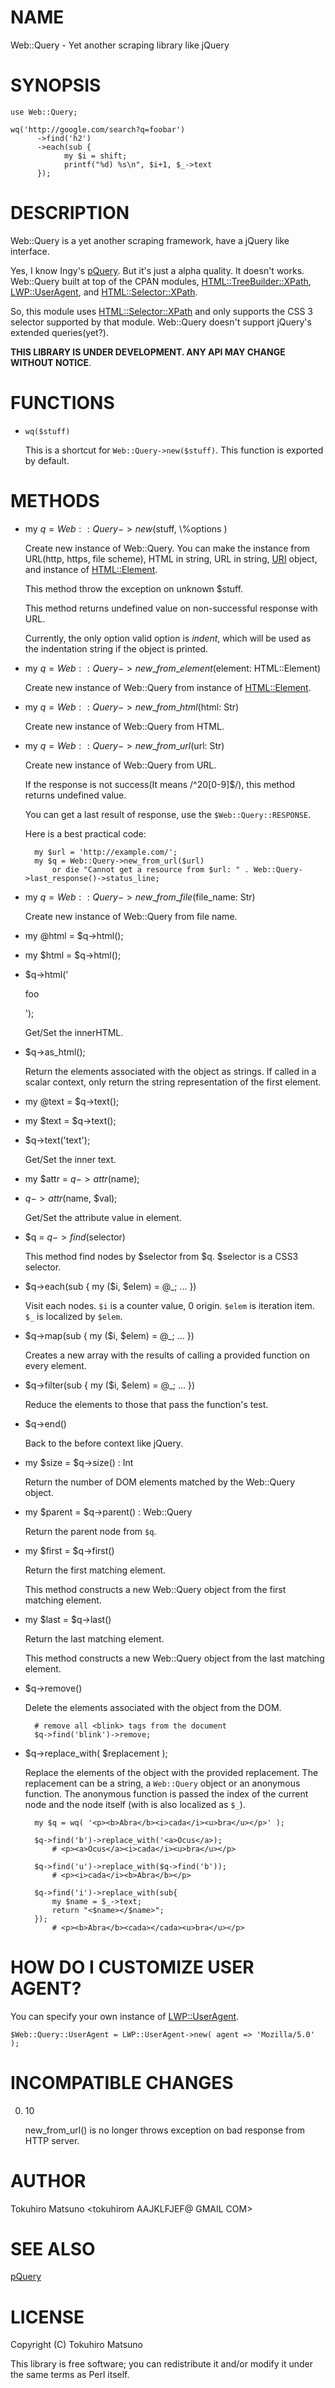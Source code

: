# NAME

Web::Query - Yet another scraping library like jQuery

# SYNOPSIS

    use Web::Query;

    wq('http://google.com/search?q=foobar')
          ->find('h2')
          ->each(sub {
                my $i = shift;
                printf("%d) %s\n", $i+1, $_->text
          });

# DESCRIPTION

Web::Query is a yet another scraping framework, have a jQuery like interface.

Yes, I know Ingy's [pQuery](http://search.cpan.org/perldoc?pQuery). But it's just a alpha quality. It doesn't works.
Web::Query built at top of the CPAN modules, [HTML::TreeBuilder::XPath](http://search.cpan.org/perldoc?HTML::TreeBuilder::XPath), [LWP::UserAgent](http://search.cpan.org/perldoc?LWP::UserAgent), and [HTML::Selector::XPath](http://search.cpan.org/perldoc?HTML::Selector::XPath).

So, this module uses [HTML::Selector::XPath](http://search.cpan.org/perldoc?HTML::Selector::XPath) and only supports the CSS 3
selector supported by that module.
Web::Query doesn't support jQuery's extended queries(yet?).

__THIS LIBRARY IS UNDER DEVELOPMENT. ANY API MAY CHANGE WITHOUT NOTICE__.

# FUNCTIONS

- `wq($stuff)`

    This is a shortcut for `Web::Query->new($stuff)`. This function is exported by default.

# METHODS

- my $q = Web::Query->new($stuff, \\%options )

    Create new instance of Web::Query. You can make the instance from URL(http, https, file scheme), HTML in string, URL in string, [URI](http://search.cpan.org/perldoc?URI) object, and instance of [HTML::Element](http://search.cpan.org/perldoc?HTML::Element).

    This method throw the exception on unknown $stuff.

    This method returns undefined value on non-successful response with URL.

    Currently, the only option valid option is _indent_, which will be used as
    the indentation string if the object is printed.

- my $q = Web::Query->new\_from\_element($element: HTML::Element)

    Create new instance of Web::Query from instance of [HTML::Element](http://search.cpan.org/perldoc?HTML::Element).

- my $q = Web::Query->new\_from\_html($html: Str)

    Create new instance of Web::Query from HTML.

- my $q = Web::Query->new\_from\_url($url: Str)

    Create new instance of Web::Query from URL.

    If the response is not success(It means /^20\[0-9\]$/), this method returns undefined value.

    You can get a last result of response, use the `$Web::Query::RESPONSE`.

    Here is a best practical code:

        my $url = 'http://example.com/';
        my $q = Web::Query->new_from_url($url)
            or die "Cannot get a resource from $url: " . Web::Query->last_response()->status_line;

- my $q = Web::Query->new\_from\_file($file\_name: Str)

    Create new instance of Web::Query from file name.

- my @html = $q->html();
- my $html = $q->html();
- $q->html('<p>foo</p>');

    Get/Set the innerHTML.

- $q->as\_html();

    Return the elements associated with the object as strings. 
    If called in a scalar context, only return the string representation
    of the first element.

- my @text = $q->text();
- my $text = $q->text();
- $q->text('text');

    Get/Set the inner text.

- my $attr = $q->attr($name);
- $q->attr($name, $val);

    Get/Set the attribute value in element.

- $q = $q->find($selector)

    This method find nodes by $selector from $q. $selector is a CSS3 selector.

- $q->each(sub { my ($i, $elem) = @\_; ... })

    Visit each nodes. `$i` is a counter value, 0 origin. `$elem` is iteration item.
    `$_` is localized by `$elem`.

- $q->map(sub { my ($i, $elem) = @\_; ... })

    Creates a new array with the results of calling a provided function on every element.

- $q->filter(sub { my ($i, $elem) = @\_; ... })

    Reduce the elements to those that pass the function's test.

- $q->end()

    Back to the before context like jQuery.

- my $size = $q->size() : Int

    Return the number of DOM elements matched by the Web::Query object.

- my $parent = $q->parent() : Web::Query

    Return the parent node from `$q`.

- my $first = $q->first()

    Return the first matching element.

    This method constructs a new Web::Query object from the first matching element.

- my $last = $q->last()

    Return the last matching element.

    This method constructs a new Web::Query object from the last matching element.

- $q->remove()

    Delete the elements associated with the object from the DOM.

        # remove all <blink> tags from the document
        $q->find('blink')->remove;

- $q->replace\_with( $replacement );

    Replace the elements of the object with the provided replacement. 
    The replacement can be a string, a `Web::Query` object or an 
    anonymous function. The anonymous function is passed the index of the current 
    node and the node itself (with is also localized as `$_`).

        my $q = wq( '<p><b>Abra</b><i>cada</i><u>bra</u></p>' );

        $q->find('b')->replace_with('<a>Ocus</a>);
            # <p><a>Ocus</a><i>cada</i><u>bra</u></p>

        $q->find('u')->replace_with($q->find('b'));
            # <p><i>cada</i><b>Abra</b></p>

        $q->find('i')->replace_with(sub{ 
            my $name = $_->text;
            return "<$name></$name>";
        });
            # <p><b>Abra</b><cada></cada><u>bra</u></p>

# HOW DO I CUSTOMIZE USER AGENT?

You can specify your own instance of [LWP::UserAgent](http://search.cpan.org/perldoc?LWP::UserAgent).

    $Web::Query::UserAgent = LWP::UserAgent->new( agent => 'Mozilla/5.0' );

# INCOMPATIBLE CHANGES

0. 10

    new\_from\_url() is no longer throws exception on bad response from HTTP server.

# AUTHOR

Tokuhiro Matsuno <tokuhirom AAJKLFJEF@ GMAIL COM>

# SEE ALSO

[pQuery](http://search.cpan.org/perldoc?pQuery)

# LICENSE

Copyright (C) Tokuhiro Matsuno

This library is free software; you can redistribute it and/or modify
it under the same terms as Perl itself.
